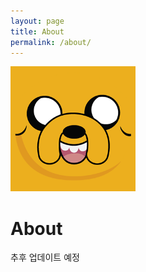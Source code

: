 ```yaml
---
layout: page
title: About
permalink: /about/
---
```


<img class="img-rounded" src="/assets/img/uploads/profile.png" alt="Jake Lim" width="200">

# About

추후 업데이트 예정
